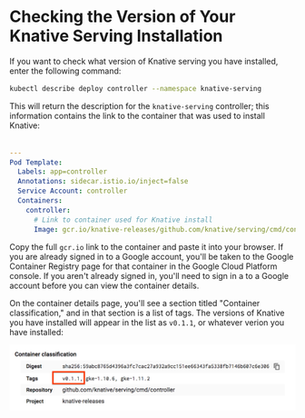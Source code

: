 # Checking the Version of Your Knative Serving Installation

If you want to check what version of Knative serving you have installed,
enter the following command:

```bash
kubectl describe deploy controller --namespace knative-serving
```

This will return the description for the `knative-serving` controller; this
information contains the link to the container that was used to install Knative:

```yaml

---
Pod Template:
  Labels: app=controller
  Annotations: sidecar.istio.io/inject=false
  Service Account: controller
  Containers:
    controller:
      # Link to container used for Knative install
      Image: gcr.io/knative-releases/github.com/knative/serving/cmd/controller@sha256:59abc8765d4396a3fc7cac27a932a9cc151ee66343fa5338fb7146b607c6e306
```

Copy the full `gcr.io` link to the container and paste it into your browser.
If you are already signed in to a Google account, you'll be taken to the Google
Container Registry page for that container in the Google Cloud Platform console.
If you aren't already signed in, you'll need to sign in a to a Google account
before you can view the container details.

On the container details page, you'll see a section titled
"Container classification," and in that section is a list of tags. The versions
of Knative you have installed will appear in the list as `v0.1.1`, or whatever
verion you have installed:

![Shows list of tags on container details page; v0.1.1 is the Knative version and is the first tag.](../images/knative-version.png)
